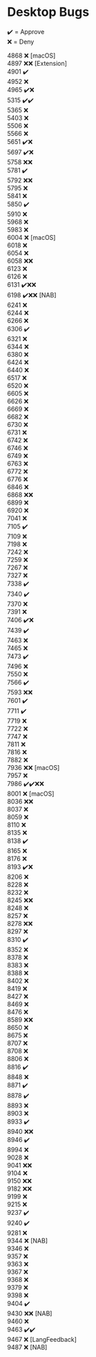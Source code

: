 # Desktop Bugs

✔️ = Approve  
❌ = Deny

4868 ❌ [macOS]  
4897 ❌❌ [Extension]  
4901 ✔️  
4952 ❌  
4965 ✔️❌  
5315 ✔️✔️  
5365 ❌  
5403 ❌  
5506 ❌  
5566 ❌  
5651 ✔️❌  
5697 ✔️❌  
5758 ❌❌  
5781 ✔️  
5792 ❌❌  
5795 ❌  
5841 ❌  
5850 ✔️  
5910 ❌  
5968 ❌  
5983 ❌  
6004 ❌ [macOS]  
6018 ❌  
6054 ❌  
6058 ❌❌  
6123 ❌  
6126 ❌  
6131 ✔️❌❌  
6198 ✔️❌❌ [NAB]  
6241 ❌  
6244 ❌  
6266 ❌  
6306 ✔️  
6321 ❌  
6344 ❌  
6380 ❌  
6424 ❌  
6440 ❌  
6517 ❌  
6520 ❌  
6605 ❌  
6626 ❌  
6669 ❌  
6682 ❌  
6730 ❌  
6731 ❌  
6742 ❌  
6746 ❌  
6749 ❌  
6763 ❌  
6772 ❌  
6776 ❌  
6846 ❌  
6868 ❌❌  
6899 ❌  
6920 ❌  
7041 ❌  
7105 ✔️  
7109 ❌  
7198 ❌  
7242 ❌  
7259 ❌  
7267 ❌  
7327 ❌  
7338 ✔️  
7340 ✔️  
7370 ❌  
7391 ❌  
7406 ✔️❌  
7439 ✔️  
7463 ❌  
7465 ❌  
7473 ✔️  
7496 ❌  
7550 ❌  
7566 ✔️  
7593 ❌❌  
7601 ✔️  
7711 ✔️  
7719 ❌  
7722 ❌  
7747 ❌  
7811 ❌  
7816 ❌  
7882 ❌  
7936 ❌❌ [macOS]  
7957 ❌  
7986 ✔️✔️❌❌  
8001 ❌ [macOS]  
8036 ❌❌  
8037 ❌  
8059 ❌  
8110 ❌  
8135 ❌  
8138 ✔️  
8165 ❌  
8176 ❌  
8193 ✔️❌  
8206 ❌  
8228 ❌  
8232 ❌  
8245 ❌❌  
8248 ❌  
8257 ❌  
8278 ❌❌  
8297 ❌  
8310 ✔️  
8352 ❌  
8378 ❌  
8383 ❌  
8388 ❌  
8402 ❌  
8419 ❌  
8427 ❌  
8469 ❌  
8476 ❌  
8589 ❌❌  
8650 ❌  
8675 ❌  
8707 ❌  
8708 ❌  
8806 ❌  
8816 ✔️  
8848 ❌  
8871 ✔️  
8878 ✔️  
8893 ❌  
8903 ❌  
8933 ✔️  
8940 ❌❌  
8946 ✔️  
8994 ❌  
9028 ❌  
9041 ❌❌  
9104 ❌  
9150 ❌❌  
9182 ❌❌  
9199 ❌  
9215 ❌  
9237 ✔️  
9240 ✔️  
9281 ❌  
9344 ❌ [NAB]  
9346 ❌  
9357 ❌  
9363 ❌  
9367 ❌  
9368 ❌  
9379 ❌  
9398 ❌  
9404 ✔️  
9430 ❌❌ [NAB]  
9460 ❌  
9463 ✔️✔️  
9467 ❌ [LangFeedback]  
9487 ❌ [NAB]
